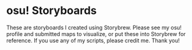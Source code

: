 # osu! Storyboards

These are storyboards I created using Storybrew. Please see my osu! profile and submitted maps to visualize, or put these into Storybrew for reference.
If you use any of my scripts, please credit me. Thank you!
